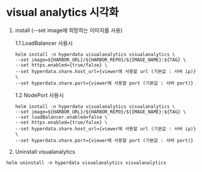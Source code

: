 # visual analytics 시각화

1. install (--set image에 희망하는 이미지를 사용)

   1.1 LoadBalancer 사용시
   ```
   helm install -n hyperdata visualanalytics visualanalytics \
   --set image=${HARBOR_URL}/${HARBOR_REPO}/${IMAGE_NAME}:${TAG} \
   --set https.enabled={true/false} \
   --set hyperdata.share.host_url={viewer에 사용할 url (기본값 : 서버 ip)} \
   --set hyperdata.share.port={viewer에 사용할 port (기본값 : 서버 port)}
   ```

   1.2 NodePort 사용시
   ```
   helm install -n hyperdata visualanalytics visualanalytics \
   --set image=${HARBOR_URL}/${HARBOR_REPO}/${IMAGE_NAME}:${TAG} \
   --set loadBalancer.enabled=false \
   --set https.enabled={true/false} \
   --set hyperdata.share.host_url={viewer에 사용할 url (기본값 : 서버 ip)} \
   --set hyperdata.share.port={viewer에 사용할 port (기본값 : 서버 port)}
   ```

2.  Uninstall visualanalytics
   ```
   helm uninstall -n hyperdata visualanalytics visualanalytics
   ```
